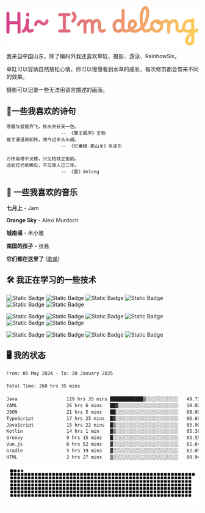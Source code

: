 ![hi](hi.svg)

我来自中国山东，除了编码外我还喜欢草缸、摄影、游泳、RainbowSix。

草缸可以容纳自然放松心情，你可以慢慢看到水草的成长，每次修剪都会带来不同的效果。

摄影可以记录一些无法用语言描述的画面。

## 📖一些我喜欢的诗句

```text
落霞与孤鹜齐飞，秋水共长天一色。
					-- 《滕王阁序》王勃
雄关漫道真如铁，而今迈步从头越。
					-- 《忆秦娥·娄山关》毛泽东
					
万栋高楼不见楼，只见枯枝立窗前。
远处灯光依稀见，不见故人已三年。
					-- 《雾》delong
```

## 🎵 一些我喜欢的音乐

**七月上** - Jam

**Orange Sky** - Alexi Murdoch

**城南谣** - 木小雅

**南国的孩子** - 张悬

**它们都在这里了**
([歌单](https://y.music.163.com/m/playlist?app_version=8.9.90&id=2086393068&userid=1360983921&dlt=0846&creatorId=1360983921))

## 🛠️ 我正在学习的一些技术

![Static Badge](https://img.shields.io/badge/spring-black?logo=spring)
![Static Badge](https://img.shields.io/badge/springboot-black?logo=springboot)
![Static Badge](https://img.shields.io/badge/gradle-black?logo=gradle)
![Static Badge](https://img.shields.io/badge/maven-black?logo=apachemaven)
![Static Badge](https://img.shields.io/badge/linux-black?logo=linux)
![Static Badge](https://img.shields.io/badge/mysql-black?logo=mysql)

![Static Badge](https://img.shields.io/badge/docker-black?logo=docker)
![Static Badge](https://img.shields.io/badge/redis-black?logo=redis)
![Static Badge](https://img.shields.io/badge/git-black?logo=git)
![Static Badge](https://img.shields.io/badge/github-black?logo=github)
![Static Badge](https://img.shields.io/badge/vue-black?logo=vuedotjs)
![Static Badge](https://img.shields.io/badge/typescript-black?logo=typescript)

![Static Badge](https://img.shields.io/badge/npm-black?logo=npm)
![Static Badge](https://img.shields.io/badge/pnpm-black?logo=pnpm)
![Static Badge](https://img.shields.io/badge/vite-black?logo=vite)
![Static Badge](https://img.shields.io/badge/antdesign-black?logo=antdesign)

## 🖥️ 我的状态

<!--START_SECTION:waka-->

```txt
From: 05 May 2024 - To: 20 January 2025

Total Time: 260 hrs 35 mins

Java                  129 hrs 35 mins ████████████▒░░░░░░░░░░░░   49.73 %
YAML                  26 hrs 6 mins   ██▓░░░░░░░░░░░░░░░░░░░░░░   10.02 %
JSON                  21 hrs 5 mins   ██░░░░░░░░░░░░░░░░░░░░░░░   08.09 %
TypeScript            17 hrs 25 mins  █▓░░░░░░░░░░░░░░░░░░░░░░░   06.69 %
JavaScript            15 hrs 22 mins  █▒░░░░░░░░░░░░░░░░░░░░░░░   05.90 %
Kotlin                14 hrs 1 min    █▒░░░░░░░░░░░░░░░░░░░░░░░   05.38 %
Groovy                9 hrs 15 mins   █░░░░░░░░░░░░░░░░░░░░░░░░   03.55 %
Vue.js                6 hrs 52 mins   ▓░░░░░░░░░░░░░░░░░░░░░░░░   02.64 %
Gradle                5 hrs 19 mins   ▓░░░░░░░░░░░░░░░░░░░░░░░░   02.05 %
HTML                  2 hrs 27 mins   ▒░░░░░░░░░░░░░░░░░░░░░░░░   00.94 %
```

<!--END_SECTION:waka-->

<picture>
  <source media="(prefers-color-scheme: dark)" srcset="https://raw.githubusercontent.com/Contour-D/Contour-D/output/github-snake-dark.svg" />
  <source media="(prefers-color-scheme: light)" srcset="https://raw.githubusercontent.com/Contour-D/Contour-D/output/github-snake.svg" />
  <img alt="github-snake" src="https://raw.githubusercontent.com/Contour-D/Contour-D/output/github-snake.svg" />
</picture>